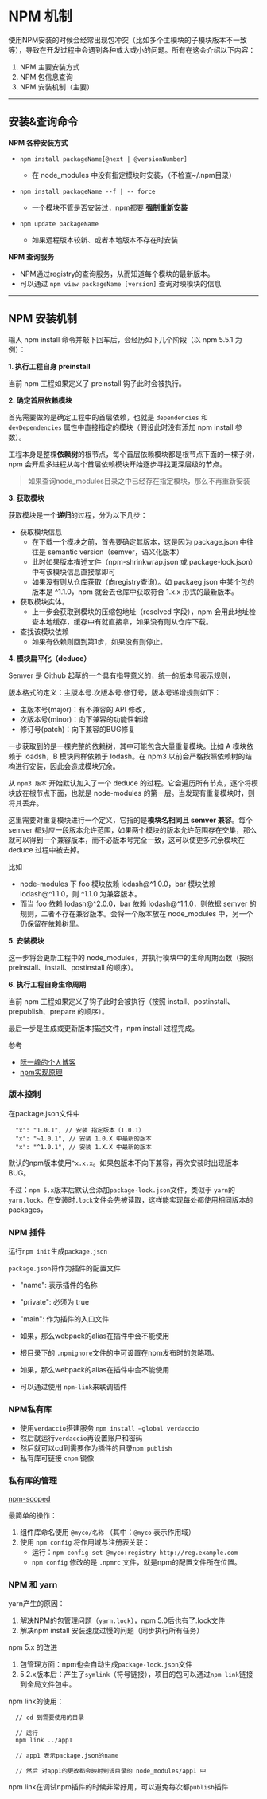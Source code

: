 # NPM 机制

使用NPM安装的时候会经常出现包冲突（比如多个主模块的子模块版本不一致等），导致在开发过程中会遇到各种或大或小的问题。所有在这会介绍以下内容：
1. NPM 主要安装方式
2. NPM 包信息查询
3. NPM 安装机制（主要）

***
## 安装&查询命令
**NPM 各种安装方式**
* `npm install packageName[@next | @versionNumber]`
  * 在 node_modules 中没有指定模块时安装，（不检查~/.npm目录）

* `npm install packageName --f | -- force`
  * 一个模块不管是否安装过，npm都要 **强制重新安装**

* `npm update packageName`
  * 如果远程版本较新、或者本地版本不存在时安装

**NPM 查询服务**
- NPM通过registry的查询服务，从而知道每个模块的最新版本。
- 可以通过 `npm view packageName [version]` 查询对映模块的信息

***
## NPM 安装机制

输入 npm install 命令并敲下回车后，会经历如下几个阶段（以 npm 5.5.1 为例）：

**1. 执行工程自身 preinstall**

当前 npm 工程如果定义了 preinstall 钩子此时会被执行。

**2. 确定首层依赖模块**

首先需要做的是确定工程中的首层依赖，也就是 `dependencies` 和 `devDependencies` 属性中直接指定的模块（假设此时没有添加 npm install 参数）。

工程本身是整棵**依赖树**的根节点，每个首层依赖模块都是根节点下面的一棵子树，npm 会开启多进程从每个首层依赖模块开始逐步寻找更深层级的节点。

> 如果查询node_modules目录之中已经存在指定模块，那么不再重新安装

**3. 获取模块**

获取模块是一个**递归**的过程，分为以下几步：

- 获取模块信息
  - 在下载一个模块之前，首先要确定其版本，这是因为 package.json 中往往是 semantic version（semver，语义化版本）
  - 此时如果版本描述文件（npm-shrinkwrap.json 或 package-lock.json）中有该模块信息直接拿即可
  - 如果没有则从仓库获取（向registry查询）。如 packaeg.json 中某个包的版本是 ^1.1.0，npm 就会去仓库中获取符合 1.x.x 形式的最新版本。
- 获取模块实体。
  - 上一步会获取到模块的压缩包地址（resolved 字段），npm 会用此地址检查本地缓存，缓存中有就直接拿，如果没有则从仓库下载。
- 查找该模块依赖
  - 如果有依赖则回到第1步，如果没有则停止。

**4. 模块扁平化（deduce）**

Semver 是 Github 起草的一个具有指导意义的，统一的版本号表示规则，

版本格式的定义：主版本号.次版本号.修订号，版本号递增规则如下：
* 主版本号(major)：有不兼容的 API 修改，
* 次版本号(minor)：向下兼容的功能性新增
* 修订号(patch)：向下兼容的BUG修复

一步获取到的是一棵完整的依赖树，其中可能包含大量重复模块。比如 A 模块依赖于 loadsh，B 模块同样依赖于 lodash。在 npm3 以前会严格按照依赖树的结构进行安装，因此会造成模块冗余。

从 `npm3 版本` 开始默认加入了一个 deduce 的过程。它会遍历所有节点，逐个将模块放在根节点下面，也就是 node-modules 的第一层。当发现有重复模块时，则将其丢弃。

这里需要对重复模块进行一个定义，它指的是**模块名相同且 semver 兼容**。每个 semver 都对应一段版本允许范围，如果两个模块的版本允许范围存在交集，那么就可以得到一个兼容版本，而不必版本号完全一致，这可以使更多冗余模块在 deduce 过程中被去掉。

比如
- node-modules 下 foo 模块依赖 lodash@^1.0.0，bar 模块依赖 lodash@^1.1.0，则 ^1.1.0 为兼容版本。
- 而当 foo 依赖 lodash@^2.0.0，bar 依赖 lodash@^1.1.0，则依据 semver 的规则，二者不存在兼容版本。会将一个版本放在 node_modules 中，另一个仍保留在依赖树里。


**5. 安装模块**

这一步将会更新工程中的 node_modules，并执行模块中的生命周期函数（按照 preinstall、install、postinstall 的顺序）。

**6. 执行工程自身生命周期**

当前 npm 工程如果定义了钩子此时会被执行（按照 install、postinstall、prepublish、prepare 的顺序）。

最后一步是生成或更新版本描述文件，npm install 过程完成。


参考
* [阮一峰的个人博客](http://www.ruanyifeng.com/blog/2016/01/npm-install.html)
* [npm实现原理](https://www.zhihu.com/question/66629910)


### 版本控制

在package.json文件中
```
  "x": "1.0.1", // 安装 指定版本（1.0.1）
  "x": "~1.0.1", // 安装 1.0.X 中最新的版本
  "x": "^1.0.1", // 安装 1.X.X 中最新的版本
```

默认的npm版本使用`^x.x.x`。如果包版本不向下兼容，再次安装时出现版本BUG。

不过：`npm 5.x`版本后默认会添加`package-lock.json`文件，类似于 `yarn`的`yarn.lock`。在安装时`.lock`文件会先被读取，这样能实现每处都使用相同版本的 packages，


### NPM 插件

运行`npm init`生成`package.json`

`package.json`将作为插件的配置文件
* "name": 表示插件的名称
* "private": 必须为 true
* "main": 作为插件的入口文件


* 如果，那么webpack的alias在插件中会不能使用
* 根目录下的 `.npmignore`文件的中可设置在npm发布时的忽略项。
* 如果，那么webpack的alias在插件中会不能使用
* 可以通过使用 `npm-link`来联调插件


### NPM私有库
* 使用`verdaccio`搭建服务 `npm install –global verdaccio`
* 然后就运行`verdaccio`再设置账户和密码
* 然后就可以cd到需要作为插件的目录`npm publish`
* 私有库可链接 `cnpm` 镜像

### 私有库的管理

[npm-scoped](https://docs.npmjs.com/misc/scope#publishing-public-scoped-packages-to-the-public-npm-registry)

最简单的操作：
1. 组件库命名使用 `@myco/名称` （其中：`@myco` 表示作用域）
2. 使用 `npm config` 将作用域与注册表关联：
   *  运行：`npm config set @myco:registry http://reg.example.com`
   *  `npm config` 修改的是 `.npmrc` 文件，就是npm的配置文件所在位置。


### NPM 和 yarn

yarn产生的原因：
1. 解决NPM的包管理问题（`yarn.lock`），npm 5.0后也有了.lock文件
2. 解决npm install 安装速度过慢的问题（同步执行所有任务）

npm 5.x 的改进
1. 包管理方面：npm也会自动生成`package-lock.json`文件
2. 5.2.x版本后：产生了`symlink`（符号链接），项目的包可以通过`npm link`链接到全局文件包中。

npm link的使用：
```
  // cd 到需要使用的目录
  
  // 运行
  npm link ../app1
  
  // app1 表示package.json的name

  // 然后 对app1的更改都会映射到该目录的 node_modules/app1 中
```

npm link在调试npm插件的时候非常好用，可以避免每次都`publish`插件